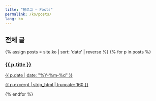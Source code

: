 ```yaml
---
title: "블로그 — Posts"
permalink: /ko/posts/
lang: ko
---
```

<h2>전체 글</h2>
<section class="grid">
  {% assign posts = site.ko | sort: 'date' | reverse %}
  {% for p in posts %}
    <a class="card" href="{{ p.url | relative_url }}">
      <h3>{{ p.title }}</h3>
      <div class="meta">{{ p.date | date: "%Y-%m-%d" }}</div>
      <p>{{ p.excerpt | strip_html | truncate: 160 }}</p>
    </a>
  {% endfor %}
</section>
